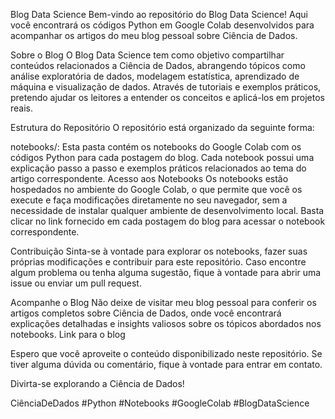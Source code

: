 Blog Data Science
Bem-vindo ao repositório do Blog Data Science! Aqui você encontrará os códigos Python em Google Colab desenvolvidos para acompanhar os artigos do meu blog pessoal sobre Ciência de Dados.

Sobre o Blog
O Blog Data Science tem como objetivo compartilhar conteúdos relacionados a Ciência de Dados, abrangendo tópicos como análise exploratória de dados, modelagem estatística, aprendizado de máquina e visualização de dados. Através de tutoriais e exemplos práticos, pretendo ajudar os leitores a entender os conceitos e aplicá-los em projetos reais.

Estrutura do Repositório
O repositório está organizado da seguinte forma:

notebooks/: Esta pasta contém os notebooks do Google Colab com os códigos Python para cada postagem do blog. Cada notebook possui uma explicação passo a passo e exemplos práticos relacionados ao tema do artigo correspondente.
Acesso aos Notebooks
Os notebooks estão hospedados no ambiente do Google Colab, o que permite que você os execute e faça modificações diretamente no seu navegador, sem a necessidade de instalar qualquer ambiente de desenvolvimento local. Basta clicar no link fornecido em cada postagem do blog para acessar o notebook correspondente.

Contribuição
Sinta-se à vontade para explorar os notebooks, fazer suas próprias modificações e contribuir para este repositório. Caso encontre algum problema ou tenha alguma sugestão, fique à vontade para abrir uma issue ou enviar um pull request.

Acompanhe o Blog
Não deixe de visitar meu blog pessoal para conferir os artigos completos sobre Ciência de Dados, onde você encontrará explicações detalhadas e insights valiosos sobre os tópicos abordados nos notebooks. Link para o blog

Espero que você aproveite o conteúdo disponibilizado neste repositório. Se tiver alguma dúvida ou comentário, fique à vontade para entrar em contato.

Divirta-se explorando a Ciência de Dados!

CiênciaDeDados #Python #Notebooks #GoogleColab #BlogDataScience

